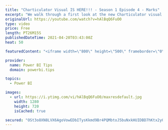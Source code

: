```yaml
---
title: "Charticulator Visual IS HERE!!! - Season 1 Episode 4 - Marks"
excerpt: "We walk through a first look at the new Charticulator visual from Microsoft Power BI team.    This video we are exploring the Marks  Official blog post about the visual: https://powerbi.microsoft.com/en-us/blog/announcing-the-new-charticulator-visual-public-preview/  Visit the early version of Charticulator:"
originalUrl: https://youtube.com/watch?v=hAlBqQ6FuO0
type: video
price: Free
length: PT26M15S
publishedDateTime: 2021-04-20T03:43:00Z
heat: 50

featuredContent: "<iframe width=\"800\" height=\"500\" frameborder=\"0\" src=\"https://www.youtube.com/embed/hAlBqQ6FuO0\" allow=\"accelerometer; autoplay; encrypted-media; gyroscope; picture-in-picture\" allowfullscreen></iframe>"

provider:
  name: Power BI Tips
  domain: powerbi.tips

topics:
  - Power BI

images:
  - url: https://i.ytimg.com/vi/hAlBqQ6FuO0/maxresdefault.jpg
    width: 1280
    height: 720
    isCached: true

secured: "OSt3o8XN8LVX6AgoVowEDbITysKkmd9Br4PQMbtoJ5buNxkHUIDBD7hKtx2y0VQRkjBy4svadI3gwvo1HTp5EdRx5mvPaE1/GZknUr4DSoxnzVZpxpucRu3ot84asShLmjIFp5Irfto0Wx8EvsYOlqLvj+NBJXciGTNVefpcmVmXL3tD/0DkI0TP9MfA30sui5oQogm2D7J0ze59Svk4T7i7e/1D5WGP5xMo1byMthuFgFhkPA9M57QNOr10f5j7j+cai3hjl5ZBhYK9A/KRmlb+wsbTeJaEY/7kZS808qmrKyTh1U2dwmTOCxdfbKWPmJPUHIDTHL57Mqm3IrErfWfsmrxDvdYzgcbBkzRm9koQTf9VG5Xckn0FJvUSnLuu3AFaVPNFQaAj4TzUJ8WkQCnsMotj+LeI/DfRXAqlwoY=;aR93HtYrtvOl80rbBJFL1g=="
---
```


